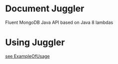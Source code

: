 Document Juggler
=============
Fluent MongoDB Java API based on Java 8 lambdas

Using Juggler
=============

[see ExampleOfUsage](src/test/java/com/futureprocessing/documentjuggler/example/ExamplesOfUsage.java)
